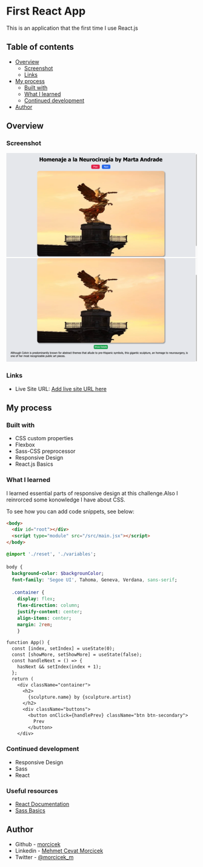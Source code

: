 # First React App

This is an application that the first time I use React.js

## Table of contents

- [Overview](#overview)
  - [Screenshot](#screenshot)
  - [Links](#links)
- [My process](#my-process)
  - [Built with](#built-with)
  - [What I learned](#what-i-learned)
  - [Continued development](#continued-development)
- [Author](#author)

## Overview

### Screenshot

![](./screenShot-1.png)
![](./screenShot-2.png)

### Links

- Live Site URL: [Add live site URL here](https://morcicek-first-react-app.netlify.app)

## My process

### Built with

- CSS custom properties
- Flexbox
- Sass-CSS preprocessor
- Responsive Design
- React.js Basics

### What I learned

I learned essential parts of responsive design at this challenge.Also I reinrorced some konowledge I have about CSS.

To see how you can add code snippets, see below:

```html
<body>
  <div id="root"></div>
  <script type="module" src="/src/main.jsx"></script>
</body>
```

```Sass
@import './reset', './variables';

body {
  background-color: $backgrounColor;
  font-family: 'Segoe UI', Tahoma, Geneva, Verdana, sans-serif;

  .container {
    display: flex;
    flex-direction: column;
    justify-content: center;
    align-items: center;
    margin: 2rem;
    }
```

```React-JSX
function App() {
  const [index, setIndex] = useState(0);
  const [showMore, setShowMore] = useState(false);
  const handleNext = () => {
    hasNext && setIndex(index + 1);
  };
  return (
    <div className="container">
      <h2>
        {sculpture.name} by {sculpture.artist}
      </h2>
      <div className="buttons">
        <button onClick={handlePrev} className="btn btn-secondary">
          Prev
        </button>
    </div>
```

### Continued development

- Responsive Design
- Sass
- React

### Useful resources

- [React Documentation](https://react.dev/)
- [Sass Basics](https://sass-lang.com/guide/)

## Author

- Github - [morcicek](https://github.com/morcicek)
- Linkedin - [Mehmet Cevat Morcicek](linkedin.com/in/mehmet-cevat-morcicek-b50a29178)
- Twitter - [@morcicek_m](https://twitter.com/morcicek_m)
